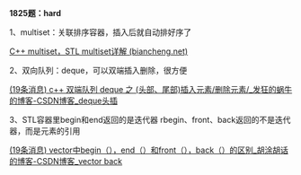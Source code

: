 **1825题：hard**

1、multiset：关联排序容器，插入后就自动排好序了

[C++ multiset，STL multiset详解 (biancheng.net)](http://c.biancheng.net/view/386.html)

2、双向队列：deque，可以双端插入删除，很方便

[(19条消息) c++ 双端队列 deque 之 (头部、尾部)插入元素/删除元素/_发狂的蜗牛的博客-CSDN博客_deque头插](https://blog.csdn.net/digitalkee/article/details/106911411)

3、STL容器里begin和end返回的是迭代器 rbegin、front、back返回的不是迭代器，而是元素的引用

[(19条消息) vector中begin（），end（）和front（），back（）的区别_胡涂胡话的博客-CSDN博客_vector back](https://blog.csdn.net/weixin_40311211/article/details/81065786?spm=1001.2101.3001.6650.1&utm_medium=distribute.pc_relevant.none-task-blog-2~default~BlogCommendFromBaidu~Rate-1-81065786-blog-104417489.pc_relevant_vip_default&depth_1-utm_source=distribute.pc_relevant.none-task-blog-2~default~BlogCommendFromBaidu~Rate-1-81065786-blog-104417489.pc_relevant_vip_default&utm_relevant_index=2)